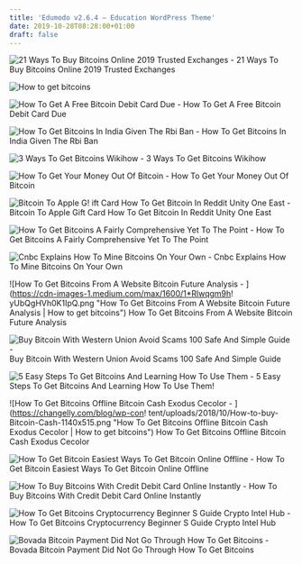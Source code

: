 ```yaml
---
title: 'Edumodo v2.6.4 – Education WordPress Theme'
date: 2019-10-28T08:28:00+01:00
draft: false
---
```


![21 Ways To Buy Bitcoins Online 2019 Trusted Exchanges - ](https://www.buybitcoinworldwide.com/img/goodicons/exchange.png "21 Ways To Buy Bitcoins Online 2019 Trusted Exchanges | How to get bitcoins") 21 Ways To Buy Bitcoins Online 2019 Trusted Exchanges

![How to get bitcoins](https://www.bitdegree.org/tutorials/wp-content/uploads/2018/05/How-to-Get-Bitcoin-3.png "How to get bitcoins") 

![How To Get A Free Bitcoin Debit Card Due - ](https://d1dh93s7n44ml6.cloudfront.net/blog/wp-content/uploads/2016/02/13041137/Bitcoin-Debit-Card-640x350.png "How To Get A Free Bitcoin Debit Card Due | How to get bitcoins") How To Get A Free Bitcoin Debit Card Due

![How To Get Bitcoins In India Given The Rbi Ban - ](https://blog.ipleaders.in/wp-content/uploads/2018/07/BV-Acharya-50.jpg "How To Get Bitcoins In India Given The Rbi Ban | How to get bitcoins") How To Get Bitcoins In India Given The Rbi Ban

![3 Ways To Get Bitcoins Wikihow - ](https://www.wikihow.com/images/thumb/1/17/Get-Bitcoins-Step-5-Version-2.jpg/aid4403346-v4-728px-Get-Bitcoins-Step-5-Version-2.jpg "3 Ways To Get Bitcoins Wikihow | How to get bitcoins") 3 Ways To Get Bitcoins Wikihow

![How To Get Your Money Out Of Bitcoin - ](https://i.kinja-img.com/gawker-media/image/upload/s--tdS_E5LS--/c_scale,f_auto,fl_progressive,q_80,w_800/r8yhkbjyij9ovegob5sb.png "How To Get Your Money Out Of Bitcoin | How to get bitcoins") How To Get Your Money Out Of Bitcoin

![Bitcoin To Apple G!   ift Card How To Get Bitcoin In Reddit Unity One East - ](https://i.redd.it/w3fmo0p3jyf21.png) Bitcoin To Apple Gift Card How To Get Bitcoin In Reddit Unity One East

![How To Get Bitcoins A Fairly Comprehensive Yet To The Point - ](http://www.startupshk.com/wp-content/uploads/2015/06/How-to-get-BTC.png "How To Get Bitcoins A Fairly Comprehensive Yet To The Point | How to get bitcoins") How To Get Bitcoins A Fairly Comprehensive Yet To The Point

![Cnbc Explains How To Mine Bitcoins On Your Own - ](https://fm.cnbc.com/applications/cnbc.com/resources/img/editorial/2013/04/29/100685077-GettyImages-167578473.jpg?v=1513024397 "Cnbc Explains How To Mine Bitcoins On Your Own | How to get bitcoins") Cnbc Explains How To Mine Bitcoins On Your Own

![How To Get Bitcoins From A Website Bitcoin Future Analysis - ](https://cdn-images-1.medium.com/max/1600/1*Rlwqgm9h!   yUbQgHVh0K1IpQ.png "How To Get Bitcoins From A Website Bitcoin Future Analysis | How to get bitcoins") How To Get Bitcoins From A Website Bitcoin Future Analysis

![Buy Bitcoin With Western Union Avoid Scams 100 Safe And Simple Guide - ](https://99bitcoins.com/wp-content/uploads/2014/01/buy-bitcoins-coinmama.jpg "Buy Bitcoin With Western Union Avoid Scams 100 Safe And Simple Guide | How to get bitcoins") Buy Bitcoin With Western Union Avoid Scams 100 Safe And Simple Guide

![5 Easy Steps To Get Bitcoins And Learning How To Use Them - ](https://www.weusecoins.com/images/bitcoinicons/wallet.png "5 Easy Steps To Get Bitcoins And Learning How To Use Them | How to get bitcoins") 5 Easy Steps To Get Bitcoins And Learning How To Use Them!

![How To Get Bitcoins Offline Bitcoin Cash Exodus Cecolor - ](https://changelly.com/blog/wp-con!   tent/uploads/2018/10/How-to-buy-Bitcoin-Cash-1140x515.png "How To Get Bitcoins Offline Bitcoin Cash Exodus Cecolor | How to get bitcoins") How To Get Bitcoins Offline Bitcoin Cash Exodus Cecolor

![How To Get Bitcoin Easiest Ways To Get Bitcoin Online Offline - ](https://www.bitdegree.org/tutorials/wp-content/uploads/2018/05/How-to-Get-Bitcoin.jpg "How To Get Bitcoin Easiest Ways To Get Bitcoin Online Offline | How to get bitcoins") How To Get Bitcoin Easiest Ways To Get Bitcoin Online Offline

![How To Buy Bitcoins With Credit Debit Card Online Instantly - ](https://buybitcoincard.com/wp-content/uploads/2017/06/purchase-bitcoins-through-247exchange.png "How To Buy Bitcoins With Credit Debit Card Online Instantly | How to get bitcoins") How To Buy Bitcoins With Credit Debit Card Online Instantly

![How To Get Bitcoins Cryptocurrency Beginner S Guide Crypto Intel Hub - ](https://i0.wp.com/cryptointelhub.com/wp-content/uploads/2018/08/HOW-TO-GET-BITCOINS.jpg?resize=900%2C500&ssl=1 "How To Get Bitcoins Cryptocurrency Beginner S Guide Crypto Intel Hub | How to get bitcoins") How To Get Bitcoins Cryptocurrency Beginner S Guide Crypto Intel Hub

![Bovada Bitcoin Payment Did Not Go Through How To Get Bitcoins - ](https://www.sportsbookpromocodes.com/wp-content/uploads/2018/04/BovadabitcoinDeposit.jpg "Bovada Bitcoin Payment Did Not Go Through How To Get Bitcoins | How to get bitcoins") Bovada Bitcoin Payment Did Not Go Through How To Get Bitcoins